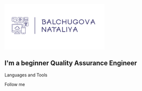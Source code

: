 [![Header](https://github.com/NataliyaBalchugova/NataliyaBalchugova/blob/master/assets/horizontal_on_white_by_logaster.png)](https://github.com/NataliyaBalchugova)

## I'm a beginner Quality Assurance Engineer

Languages and Tools

Follow me